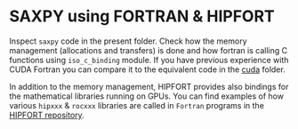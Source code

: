 # SAXPY using FORTRAN & HIPFORT 

Inspect `saxpy`  code in the present folder. Check how the memory management (allocations and transfers) is done and how fortran is calling C functions using `iso_c_binding` module. 
If you have previous experience with CUDA Fortran you can compare it to the equivalent code in the [cuda](../cuda) folder.

In addition to the memory management, HIPFORT provides also  bindings for the mathematical libraries running on GPUs. You can find examples of how various `hipxxx` & `rocxxx` libraries are called in `Fortran` programs in the [HIPFORT repository](https://github.com/ROCm/hipfort/tree/develop/test).
